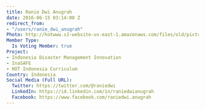 ```yaml
---
title: Ranie Dwi Anugrah
date: 2016-06-15 03:14:00 Z
redirect_from:
- "/users/ranie_dwi_anugrah"
Photo: http://hotwww.s3-website-us-east-1.amazonaws.com/files/old/pictures/picture-335-1465965209.jpg
Member Type:
  Is Voting Member: true
Project:
- Indonesia Disaster Management Innovation
- InaSAFE
- HOT Indonesia Curriculum
Country: Indonesia
Social Media (Full URL):
  Twitter: https://twitter.com/@raniedwi
  LinkedIn: https://id.linkedin.com/in/raniedwianugrah
  Facebook: https://www.facebook.com/raniedwi.anugrah
---
```


